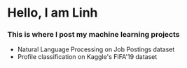 # Hello, I am Linh
### This is where I post my machine learning projects
- Natural Language Processing on Job Postings dataset
- Profile classification on Kaggle's FIFA'19 dataset
